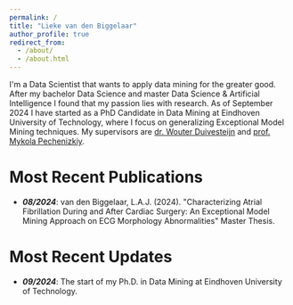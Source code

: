 ```yaml
---
permalink: /
title: "Lieke van den Biggelaar"
author_profile: true
redirect_from: 
  - /about/
  - /about.html
---
```


I'm a Data Scientist that wants to apply data mining for the greater good. After my bachelor Data Science and master Data Science & Artificial Intelligence I found that my passion lies with research. As of September 2024 I have started as a PhD Candidate in Data Mining at Eindhoven University of Technology, where I focus on generalizing Exceptional Model Mining techniques. My supervisors are [dr. Wouter Duivesteijn](https://wwwis.win.tue.nl/~wouter/) and [prof. Mykola Pechenizkiy](https://www.win.tue.nl/~mpechen/).

Most Recent Publications
======
- ***08/2024***: van den Biggelaar, L.A.J. (2024). "Characterizing Atrial Fibrillation During and After Cardiac Surgery: An Exceptional Model Mining Approach on ECG Morphology Abnormalities" Master Thesis.


Most Recent Updates
======
- ***09/2024***: The start of my Ph.D. in Data Mining at Eindhoven University of Technology.

